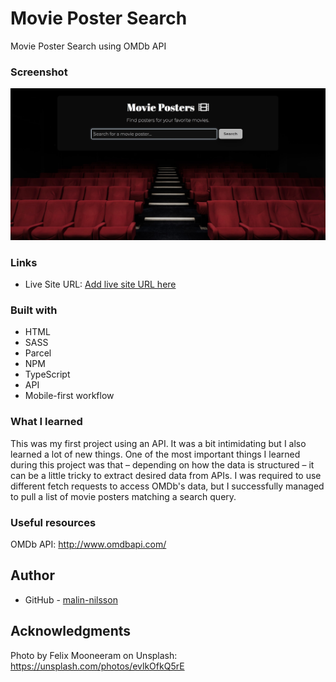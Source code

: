 # Movie Poster Search
Movie Poster Search using OMDb API

### Screenshot

![](src/assets/screenshot.jpg)


### Links

- Live Site URL: [Add live site URL here](https://your-live-site-url.com)

### Built with

- HTML
- SASS
- Parcel
- NPM
- TypeScript
- API
- Mobile-first workflow

### What I learned
This was my first project using an API. It was a bit intimidating but I also learned a lot of new things. One of the most important things I learned during this project was that – depending on how the data is structured – it can be a little tricky to extract desired data from APIs. I was required to use different fetch requests to access OMDb's data, but I successfully managed to pull a list of movie posters matching a search query.

### Useful resources
OMDb API:
http://www.omdbapi.com/

## Author

- GitHub - [malin-nilsson](https://github.com/malin-nilsson)


## Acknowledgments
Photo by Felix Mooneeram on Unsplash:
https://unsplash.com/photos/evlkOfkQ5rE
  


